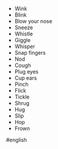 * Wink
* Blink
* Blow your nose
* Sneeze
* Whistle
* Giggle
* Whisper
* Snap fingers
* Nod
* Cough
* Plug eyes
* Cup ears
* Pinch
* Flick
* Tickle
* Shrug
* Hug
* Slip
* Hop
* Frown

#english